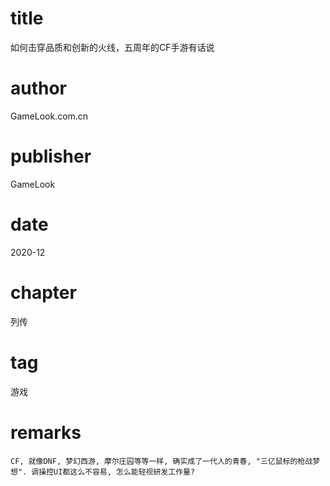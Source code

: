 # title
如何击穿品质和创新的火线，五周年的CF手游有话说

# author
GameLook.com.cn

# publisher
GameLook

# date
2020-12

# chapter
列传

# tag
游戏

# remarks
`CF, 就像DNF, 梦幻西游, 摩尔庄园等等一样, 确实成了一代人的青春, "三亿鼠标的枪战梦想". 调操控UI都这么不容易, 怎么能轻视研发工作量?`
